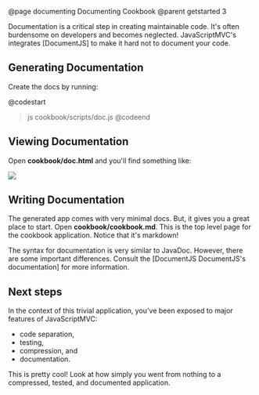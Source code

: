@page documenting Documenting Cookbook
@parent getstarted 3

Documentation is a critical step in creating maintainable code. 
It's often burdensome on developers and 
becomes neglected. JavaScriptMVC's integrates [DocumentJS] to make
it hard not to document your code. 

## Generating Documentation

Create the docs by running:

@codestart
> js cookbook/scripts/doc.js
@codeend


## Viewing Documentation

Open __cookbook/doc.html__ and you'll find something like:

<img src='http://wiki.javascriptmvc.com/wiki/images/2/27/Docs.png' />


## Writing Documentation

The generated app comes with very minimal docs.  But, it 
gives you a great place to 
start.  Open __cookbook/cookbook.md__. This is the top level
page for the cookbook application.  Notice that it's markdown!

The syntax for documentation is very similar to JavaDoc.  However, there are some 
important differences.  Consult the [DocumentJS DocumentJS's documentation]
for more information.

## Next steps

In the context of this trivial application, you've 
been exposed to major features of JavaScriptMVC: 

 - code separation, 
 - testing, 
 - compression, and 
 - documentation. 
 
 This is pretty cool! Look at how simply you went from 
 nothing to a compressed, tested, and documented application.

